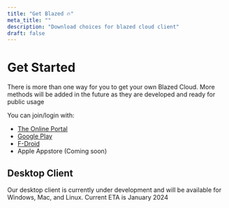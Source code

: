 ```yaml
---
title: "Get Blazed 🔥"
meta_title: ""
description: "Download choices for blazed cloud client"
draft: false
---
```


# Get Started

There is more than one way for you to get your own Blazed Cloud. More methods will be added in the future as they are developed and ready for public usage

You can join/login with:
- [The Online Portal](https://portal.blazedcloud.com)
- [Google Play](https://play.google.com/store/apps/details?id=com.chancesoftwarellc.blazedcloud)
- [F-Droid](https://f-droid.org/packages/com.chancesoftwarellc.blazedcloud)
- Apple Appstore (Coming soon)

## Desktop Client

Our desktop client is currently under development and will be available for Windows, Mac, and Linux. Current ETA is January 2024
